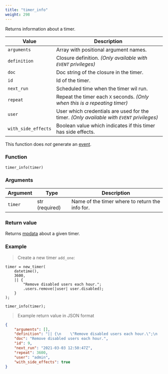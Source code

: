 ```yaml
---
title: "timer_info"
weight: 298
---
```


Returns information about a timer.

Value | Description
------- | -----------
`arguments` | Array with positional argument names.
`definition` | Closure definition. *(Only available with `EVENT` privileges)*
`doc` | Doc string of the closure in the timer.
`id` | Id of the timer.
`next_run` | Scheduled time when the timer wil run.
`repeat` | Repeat the timer each `X` seconds. *(Only when this is a repeating timer)*
`user` | User which credentials are used for the timer. *(Only available with `EVENT` privileges)*
`with_side_effects` | Boolean value which indicates if this timer has side effects.

This function does *not* generate an [event](../../overview/events).

### Function

`timer_info(timer)`

### Arguments

Argument | Type | Description
-------- | ---- | -----------
`timer` | str (required) | Name of the timer where to return the info for.

### Return value

Returns [mpdata](../../data-types/mpdata) about a given timer.

### Example

> Create a new timer `add_one`:

```thingsdb,should_pass
timer = new_timer(
    datetime(),
    3600,
    || {
        "Remove disabled users each hour.";
        .users.remove(|user| user.disabled);
    }
);

timer_info(timer);
```

> Example return value in JSON format

```json
{
    "arguments": [],
    "definition": "|| {\n    \"Remove disabled users each hour.\";\n    .users.remove(|user| user.disabled);\n}",
    "doc": "Remove disabled users each hour.",
    "id": 9,
    "next_run": "2021-03-03 12:50:47Z",
    "repeat": 3600,
    "user": "admin",
    "with_side_effects": true
}
```
